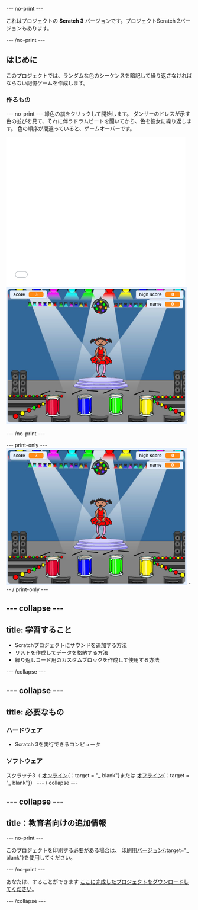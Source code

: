 \--- no-print \---

これはプロジェクトの **Scratch 3** バージョンです。プロジェクト</a>Scratch 2バージョンもあります。</p> 

\--- /no-print \---

## はじめに

このプロジェクトでは、ランダムな色のシーケンスを暗記して繰り返さなければならない記憶ゲームを作成します。

### 作るもの

\--- no-print \--- 緑色の旗をクリックして開始します。 ダンサーのドレスが示す色の並びを見て、それに伴うドラムビートを聞いてから、色を彼女に繰り返します。 色の順序が間違っていると、ゲームオーバーです。

<div class="scratch-preview">
  <iframe allowtransparency="true" width="485" height="402" src="//scratch.mit.edu/projects/embed/284452634/?autostart=false" frameborder="0" allowfullscreen scrolling="no" mark="crwd-mark"></iframe> <img src="images/screenshot.png" /> 
</div>

\--- /no-print \---

\--- print-only \--- ![screenshot of finished game](images/screenshot.png) \--- / print-only \---

## \--- collapse \---

## title: 学習すること

+ Scratchプロジェクトにサウンドを追加する方法
+ リストを作成してデータを格納する方法
+ 繰り返しコード用のカスタムブロックを作成して使用する方法

\--- /collapse \---

## \--- collapse \---

## title: 必要なもの

### ハードウェア

+ Scratch 3を実行できるコンピュータ

### ソフトウェア

スクラッチ3（ [オンライン](https://rpf.io/scratchon){：target = "_ blank"}または [オフライン](https://rpf.io/scratchoff){：target = "_ blank"}） \--- / collapse \---

## \--- collapse \---

## title：教育者向けの追加情報

\--- no-print \---

このプロジェクトを印刷する必要がある場合は、 [印刷用バージョン](https://projects.raspberrypi.org/en/projects/memory/print){:target="_ blank"}を使用してください。

\--- /no-print \---

あなたは、することができます [ここに完成したプロジェクトをダウンロードしてください](http://rpf.io/p/en/memory-get)。

\--- /collapse \---